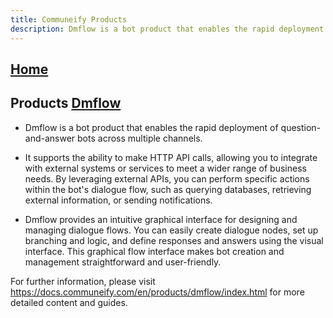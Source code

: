 ```yaml
---
title: Communeify Products
description: Dmflow is a bot product that enables the rapid deployment of question-and-answer bots across multiple channels. 
---
```


## [Home](https://docs.communeify.com)

## Products [Dmflow](products/dmflow/index.html)

* Dmflow is a bot product that enables the rapid deployment of question-and-answer bots across multiple channels. 

* It supports the ability to make HTTP API calls, allowing you to integrate with external systems or services to meet a wider range of business needs. By leveraging external APIs, you can perform specific actions within the bot's dialogue flow, such as querying databases, retrieving external information, or sending notifications.

* Dmflow provides an intuitive graphical interface for designing and managing dialogue flows. You can easily create dialogue nodes, set up branching and logic, and define responses and answers using the visual interface. This graphical flow interface makes bot creation and management straightforward and user-friendly.

For further information, please visit https://docs.communeify.com/en/products/dmflow/index.html for more detailed content and guides.